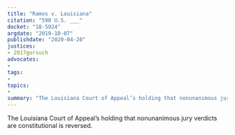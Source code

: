 ```yaml
---
title: "Ramos v. Louisiana"
citation: "590 U.S. ___"
docket: "18-5924"
argdate: "2019-10-07"
publishdate: "2020-04-20"
justices:
- 2017gorsuch
advocates:
- 
tags:
- 
topics:
- 
summary: "The Louisiana Court of Appeal’s holding that nonunanimous jury verdicts are constitutional is reversed."
---
```

The Louisiana Court of Appeal’s holding that nonunanimous jury verdicts are constitutional is reversed.